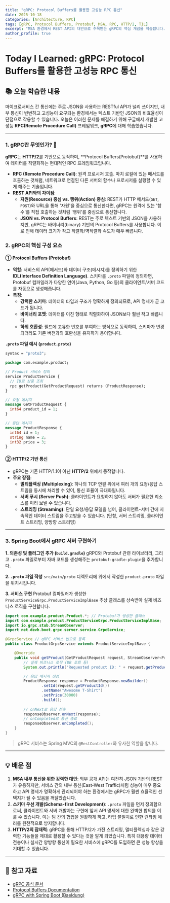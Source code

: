 ```yaml
---
title: "gRPC: Protocol Buffers를 활용한 고성능 RPC 통신"
date: 2025-10-18
categories: [Architecture, RPC]
tags: [gRPC, Protocol Buffers, Protobuf, MSA, RPC, HTTP/2, TIL]
excerpt: "MSA 환경에서 REST API의 대안으로 주목받는 gRPC의 핵심 개념을 학습합니다. Protocol Buffers(Protobuf)를 이용한 스키마 정의와 HTTP/2 기반 통신의 장점을 알아보고, Spring Boot에서 gRPC 서버와 클라이언트를 구현하는 방법을 탐구합니다."
author_profile: true
---
```


# Today I Learned: gRPC: Protocol Buffers를 활용한 고성능 RPC 통신

## 📚 오늘 학습한 내용

마이크로서비스 간 통신에는 주로 JSON을 사용하는 RESTful API가 널리 쓰이지만, 내부 통신이 빈번하고 고성능이 요구되는 환경에서는 텍스트 기반인 JSON의 비효율성이 단점으로 작용할 수 있습니다. 오늘은 이러한 문제를 해결하기 위해 구글에서 개발한 고성능 **RPC(Remote Procedure Call)** 프레임워크, **gRPC**에 대해 학습했습니다.

---

### 1. **gRPC란 무엇인가? 🚀**

**gRPC**는 **HTTP/2**를 기반으로 동작하며, **Protocol Buffers(Protobuf)**를 사용하여 데이터를 직렬화하는 현대적인 RPC 프레임워크입니다.

-   **RPC (Remote Procedure Call)**: 원격 프로시저 호출. 마치 로컬에 있는 메서드를 호출하는 것처럼, 네트워크로 연결된 다른 서버의 함수나 프로시저를 실행할 수 있게 해주는 기술입니다.
-   **REST API와의 차이점**:
    -   **자원(Resource) 중심 vs. 행위(Action) 중심**: REST가 HTTP 메서드(`GET`, `POST`)와 URL을 통해 '자원'을 중심으로 통신한다면, gRPC는 원격에 있는 '함수'를 직접 호출하는 것처럼 '행위'를 중심으로 통신합니다.
    -   **JSON vs. Protocol Buffers**: REST는 주로 텍스트 기반의 JSON을 사용하지만, gRPC는 바이너리(binary) 기반의 Protocol Buffers를 사용합니다. 이로 인해 데이터 크기가 작고 직렬화/역직렬화 속도가 매우 빠릅니다.

### 2. **gRPC의 핵심 구성 요소**

#### **① Protocol Buffers (Protobuf)**
-   **역할**: 서비스의 API(메서드)와 데이터 구조(메시지)를 정의하기 위한 **IDL(Interface Definition Language)**. 스키마를 `.proto` 파일에 정의하면, Protobuf 컴파일러가 다양한 언어(Java, Python, Go 등)의 클라이언트/서버 코드를 자동으로 생성해줍니다.
-   **특징**:
    -   **강력한 스키마**: 데이터의 타입과 구조가 명확하게 정의되므로, API 명세가 곧 코드가 됩니다.
    -   **바이너리 포맷**: 데이터를 이진 형태로 직렬화하여 JSON보다 훨씬 작고 빠릅니다.
    -   **하위 호환성**: 필드에 고유한 번호를 부여하는 방식으로 동작하여, 스키마가 변경되더라도 기존 버전과의 호환성을 유지하기 용이합니다.

**`.proto` 파일 예시 (`product.proto`)**
```protobuf
syntax = "proto3";

package com.example.product;

// Product 서비스 정의
service ProductService {
  // ID로 상품 조회
  rpc getProduct(GetProductRequest) returns (ProductResponse);
}

// 요청 메시지
message GetProductRequest {
  int64 product_id = 1;
}

// 응답 메시지
message ProductResponse {
  int64 id = 1;
  string name = 2;
  int32 price = 3;
}
```

#### **② HTTP/2 기반 통신**
-   gRPC는 기존 HTTP/1.1이 아닌 **HTTP/2** 위에서 동작합니다.
-   **주요 장점**:
    -   **멀티플렉싱 (Multiplexing)**: 하나의 TCP 연결 위에서 여러 개의 요청/응답 스트림을 동시에 처리할 수 있어, 통신 효율이 극대화됩니다.
    -   **서버 푸시 (Server Push)**: 클라이언트가 요청하지 않아도 서버가 필요한 리소스를 미리 보낼 수 있습니다.
    -   **스트리밍 (Streaming)**: 단일 요청/응답 모델을 넘어, 클라이언트-서버 간에 지속적인 데이터 스트림을 주고받을 수 있습니다. (단항, 서버 스트리밍, 클라이언트 스트리밍, 양방향 스트리밍)



---

### 3. **Spring Boot에서 gRPC 서버 구현하기**

**1. 의존성 및 플러그인 추가 (`build.gradle`)**
gRPC와 Protobuf 관련 라이브러리, 그리고 `.proto` 파일로부터 자바 코드를 생성해주는 `protobuf-gradle-plugin`을 추가합니다.

**2. `.proto` 파일 작성**
`src/main/proto` 디렉토리에 위에서 작성한 `product.proto` 파일을 위치시킵니다.

**3. 서비스 구현**
Protobuf 컴파일러가 생성한 `ProductServiceGrpc.ProductServiceImplBase` 추상 클래스를 상속받아 실제 비즈니스 로직을 구현합니다.
```java
import com.example.product.Product.*; // Protobuf가 생성한 클래스
import com.example.product.ProductServiceGrpc.ProductServiceImplBase;
import io.grpc.stub.StreamObserver;
import net.devh.boot.grpc.server.service.GrpcService;

@GrpcService // gRPC 서비스 빈으로 등록
public class ProductGrpcService extends ProductServiceImplBase {

    @Override
    public void getProduct(GetProductRequest request, StreamObserver<ProductResponse> responseObserver) {
        // 실제 비즈니스 로직 (DB 조회 등)
        System.out.println("Requested product ID: " + request.getProductId());

        // 응답 메시지 생성
        ProductResponse response = ProductResponse.newBuilder()
                .setId(request.getProductId())
                .setName("Awesome T-Shirt")
                .setPrice(30000)
                .build();
        
        // onNext로 응답 전송
        responseObserver.onNext(response);
        // onCompleted로 통신 종료
        responseObserver.onCompleted();
    }
}
```
> gRPC 서비스는 Spring MVC의 `@RestController`와 유사한 역할을 합니다.

---

## 💡 배운 점

1.  **MSA 내부 통신을 위한 강력한 대안**: 외부 공개 API는 여전히 JSON 기반의 REST가 유용하지만, 서비스 간의 내부 통신(East-West Traffic)처럼 성능이 매우 중요하고 API 명세가 명확하게 관리되어야 하는 환경에서는 gRPC가 훨씬 효율적인 선택지가 될 수 있음을 깨달았습니다.
2.  **스키마 우선 개발(Schema-first Development)**: `.proto` 파일을 먼저 정의함으로써, 클라이언트와 서버 개발자는 구현에 앞서 API 명세에 대한 완벽한 합의를 이룰 수 있습니다. 이는 팀 간의 협업을 원활하게 하고, 타입 불일치로 인한 런타임 에러를 원천적으로 방지합니다.
3.  **HTTP/2의 잠재력**: gRPC를 통해 HTTP/2가 가진 스트리밍, 멀티플렉싱과 같은 강력한 기능들을 제대로 활용할 수 있다는 것을 알게 되었습니다. 특히 대용량 데이터 전송이나 실시간 양방향 통신이 필요한 서비스에 gRPC를 도입하면 큰 성능 향상을 기대할 수 있습니다.

---

## 🔗 참고 자료

-   [gRPC 공식 문서](https://grpc.io/docs/)
-   [Protocol Buffers Documentation](https://protobuf.dev/overview/)
-   [gRPC with Spring Boot (Baeldung)](https://www.baeldung.com/grpc-spring-boot)